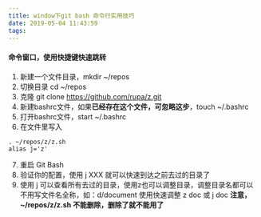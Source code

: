 ```yaml
---
title: window下git bash 命令行实用技巧
date: 2019-05-04 11:43:59
tags:
---
```


#### 命令窗口，使用快捷键快速跳转
1. 新建一个文件目录，mkdir ~/repos
2. 切换目录 cd ~/repos
3. 克隆 git clone https://github.com/rupa/z.git
4. 新建bashrc文件，如果**已经存在这个文件，可忽略这步**，touch ~/.bashrc
5. 打开bashrc文件，start ~/.bashrc
6. 在文件里写入
```
. ~/repos/z/z.sh
alias j='z'
```
7. 重启 Git Bash
8. 验证你的配置，使用 j XXX 就可以快速到达之前去过的目录了
9. 使用 j 可以查看所有去过的目录，使用z也可以调整目录，调整目录名都可以不用写文件名全称，如：d/document 使用快速调整 z doc 或 j doc
    **注意，~/repos/z/z.sh 不能删除，删除了就不能用了**
